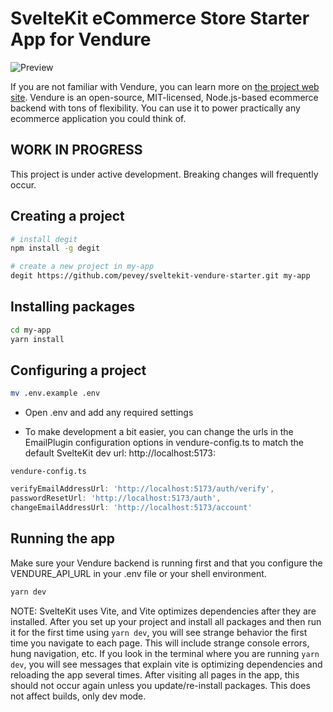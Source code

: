 # SvelteKit eCommerce Store Starter App for Vendure

![Preview](https://github.com/pevey/sveltekit-medusa-starter/assets/7490308/e2b4fa4e-eb31-4082-aba3-b1cc26044ca0)

If you are not familiar with Vendure, you can learn more on [the project web site](https://www.vendure.io/).  Vendure is an open-source, MIT-licensed, Node.js-based ecommerce backend with tons of flexibility.  You can use it to power practically any ecommerce application you could think of.

## WORK IN PROGRESS

This project is under active development.  Breaking changes will frequently occur.

## Creating a project

```bash
# install degit
npm install -g degit

# create a new project in my-app
degit https://github.com/pevey/sveltekit-vendure-starter.git my-app
```

## Installing packages

```bash
cd my-app
yarn install
```

## Configuring a project

```bash
mv .env.example .env
```
- Open .env and add any required settings

- To make development a bit easier, you can change the urls in the EmailPlugin configuration options in vendure-config.ts to match the default SvelteKit dev url: http://localhost:5173:

`vendure-config.ts`
```js
verifyEmailAddressUrl: 'http://localhost:5173/auth/verify',
passwordResetUrl: 'http://localhost:5173/auth',
changeEmailAddressUrl: 'http://localhost:5173/account'
```

## Running the app

Make sure your Vendure backend is running first and that you configure the VENDURE_API_URL in your .env file or your shell environment.

```bash
yarn dev
```

NOTE: SvelteKit uses Vite, and Vite optimizes dependencies after they are installed.  After you set up your project and install all packages and then run it for the first time using `yarn dev`, you will see strange behavior the first time you navigate to each page.  This will include strange console errors, hung navigation, etc.  If you look in the terminal where you are running `yarn dev`, you will see messages that explain vite is optimizing dependencies and reloading the app several times.  After visiting all pages in the app, this should not occur again unless you update/re-install packages.  This does not affect builds, only dev mode.
